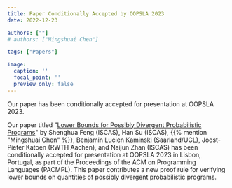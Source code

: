 ```yaml
---
title: Paper Conditionally Accepted by OOPSLA 2023
date: 2022-12-23

authors: [""]
# authors: ["Mingshuai Chen"]

tags: ["Papers"]

image:
  caption: ''
  focal_point: ''
  preview_only: false
---
```


Our paper has been conditionally accepted for presentation at OOPSLA 2023.

<!--more-->

Our paper titled "[Lower Bounds for Possibly Divergent Probabilistic Programs](/publication/feng-oopsla2023/)" by Shenghua Feng (ISCAS), Han Su (ISCAS), {{% mention "Mingshuai Chen" %}}, Benjamin Lucien Kaminski (Saarland/UCL), Joost-Pieter Katoen (RWTH Aachen), and Naijun Zhan (ISCAS) has been conditionally accepted for presentation at OOPSLA 2023 in Lisbon, Portugal, as part of the Proceedings of the ACM on Programming Languages (PACMPL). This paper contributes a new proof rule for verifying lower bounds on quantities of possibly divergent probabilistic programs.

